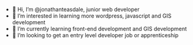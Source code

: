- 👋 Hi, I’m @jonathanteasdale, junior web developer
- 👀 I’m interested in learning more wordpress, javascript and GIS development
- 🌱 I’m currently learning front-end development and GIS development
- 💞️ I’m looking to get an entry level developer job or apprenticeship

<!---
jonathanteasdale/jonathanteasdale is a ✨ special ✨ repository because its `README.md` (this file) appears on your GitHub profile.
You can click the Preview link to take a look at your changes.
--->
